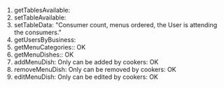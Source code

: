 1. getTablesAvailable:
2. setTableAvailable:
3. setTableData: "Consumer count, menus ordered, the User is attending the consumers."
4. getUsersByBusiness: 
5. getMenuCategories:: OK
6. getMenuDishes:: OK
7. addMenuDish: Only can be added by cookers: OK
8. removeMenuDish: Only can be removed by cookers: OK
9. editMenuDish: Only can be edited by cookers: OK
